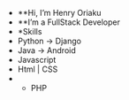 - **Hi, I’m Henry Oriaku
- **I’m a FullStack Developer
- *Skills
- Python -> Django
- Java -> Android
- Javascript
- Html | CSS
- - PHP

<!---
Henry-Oriaku/Henry-Oriaku is a ✨ special ✨ repository because its `README.md` (this file) appears on your GitHub profile.
You can click the Preview link to take a look at your changes.
--->
